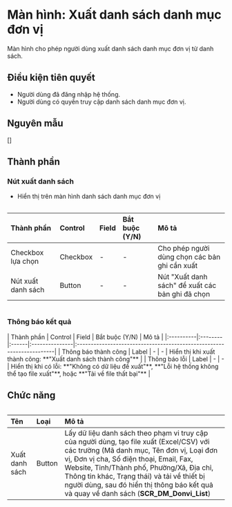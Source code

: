 # Màn hình: Xuất danh sách danh mục đơn vị
Màn hình cho phép người dùng xuất danh sách danh mục đơn vị từ danh sách.

## Điều kiện tiên quyết
- Người dùng đã đăng nhập hệ thống.
- Người dùng có quyền truy cập danh sách danh mục đơn vị.

## Nguyên mẫu
[]

## Thành phần

### Nút xuất danh sách
- Hiển thị trên màn hình danh sách danh mục đơn vị
<div style="overflow-x:auto">

| Thành phần | Control | Field | Bắt buộc (Y/N) | Mô tả                                                                 |
|:----------|:--------|:------|:---------------|:----------------------------------------------------------------------|
| Checkbox lựa chọn | Checkbox | - | - | Cho phép người dùng chọn các bản ghi cần xuất |
| Nút xuất danh sách | Button | - | - | Nút "Xuất danh sách" để xuất các bản ghi đã chọn |

</div>

### Thông báo kết quả

<div style="overflow-x:auto">
| Thành phần | Control | Field | Bắt buộc (Y/N) | Mô tả                                                                 |
|:----------|:--------|:------|:---------------|:----------------------------------------------------------------------|
| Thông báo thành công | Label | - | - | Hiển thị khi xuất thành công: **"Xuất danh sách thành công"** |
| Thông báo lỗi | Label | - | - | Hiển thị khi có lỗi: **"Không có dữ liệu để xuất"**, **"Lỗi hệ thống không thể tạo file xuất"**, hoặc **"Tải về file thất bại"** |

</div>

## Chức năng

<div style="overflow-x:auto">

| Tên | Loại | Mô tả |
|:----|:-----|:------|
| Xuất danh sách | Button | Lấy dữ liệu danh sách theo phạm vi truy cập của người dùng, tạo file xuất (Excel/CSV) với các trường (Mã danh mục, Tên đơn vị, Loại đơn vị, Đơn vị cha, Số điện thoại, Email, Fax, Website, Tỉnh/Thành phố, Phường/Xã, Địa chỉ, Thông tin khác, Trạng thái) và tải về thiết bị người dùng, sau đó hiển thị thông báo kết quả và quay về danh sách (**SCR_DM_Donvi_List**) |

</div>
